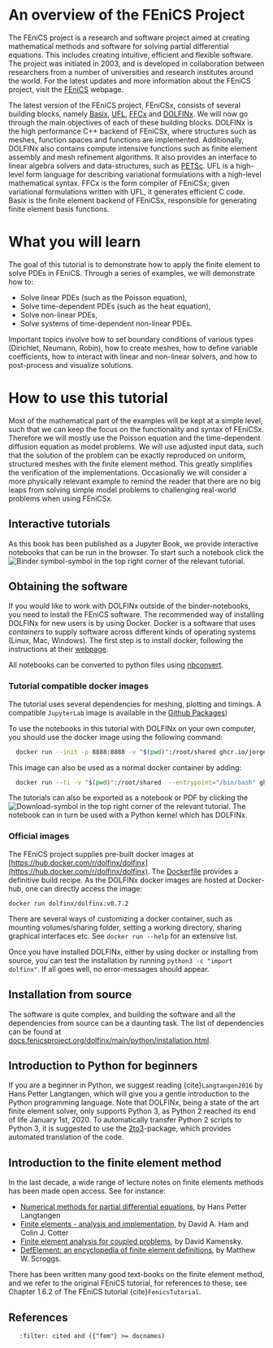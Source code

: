 # An overview of the FEniCS Project

The FEniCS project is a research and software project aimed at creating mathematical methods and software for solving partial differential equations. This includes creating intuitive, efficient and flexible software. The project was initiated in 2003, and is developed in collaboration between researchers from a number of universities and research institutes around the world. For the latest updates and more information about the FEniCS project, visit the [FEniCS](https://fenicsproject.org) webpage.

The latest version of the FEniCS project, FEniCSx, consists of several building blocks, namely [Basix](https://github.com/FEniCS/basix/), [UFL](https://github.com/FEniCS/ufl), [FFCx](https://github.com/FEniCS/ffcx) and [DOLFINx](https://github.com/FEniCS/dolfinx). We will now go through the main objectives of each of these building blocks. DOLFINx is the high performance C++ backend of FEniCSx, where structures such as meshes, function spaces and functions are implemented.
Additionally, DOLFINx also contains compute intensive functions such as finite element assembly and mesh refinement algorithms. It also provides an interface to linear algebra solvers and data-structures, such as [PETSc](https://www.mcs.anl.gov/petsc/). UFL is a high-level form language for describing variational formulations with a high-level mathematical syntax. FFCx is the form compiler of FEniCSx; given variational formulations written with UFL, it generates efficient C code. Basix is the finite element backend of FEniCSx, responsible for generating finite element basis functions.

# What you will learn

The goal of this tutorial is to demonstrate how to apply the finite element to solve PDEs in FEniCS. Through a series of examples, we will demonstrate how to:

- Solve linear PDEs (such as the Poisson equation),
- Solve time-dependent PDEs (such as the heat equation),
- Solve non-linear PDEs,
- Solve systems of time-dependent non-linear PDEs.

Important topics involve how to set boundary conditions of various types (Dirichlet, Neumann, Robin), how to create meshes, how to define variable coefficients, how to interact with linear and non-linear solvers, and how to post-process and visualize solutions.

# How to use this tutorial

Most of the mathematical part of the examples will be kept at a simple level, such that we can keep the focus on the functionality and syntax of FEniCSx. Therefore we will mostly use the Poisson equation and the time-dependent diffusion equation as model problems. We will use adjusted input data, such that the solution of the problem can be exactly reproduced on uniform, structured meshes with the finite element method. This greatly simplifies the verification of the implementations.
Occasionally we will consider a more physically relevant example to remind the reader that there are no big leaps from solving simple model problems to challenging real-world problems when using FEniCSx.

## Interactive tutorials

As this book has been published as a Jupyter Book, we provide interactive notebooks that can be run in the browser. To start such a notebook click the ![Binder symbol](binder.png)-symbol in the top right corner of the relevant tutorial.

## Obtaining the software

If you would like to work with DOLFINx outside of the binder-notebooks, you need to install the FEniCS software.
The recommended way of installing DOLFINx for new users is by using Docker.
Docker is a software that uses _containers_ to supply software across different kinds of operating systems (Linux, Mac, Windows). The first step is to install docker, following the instructions at their [webpage](https://docs.docker.com/get-started/).

All notebooks can be converted to python files using [nbconvert](https://nbconvert.readthedocs.io/en/latest/).

### Tutorial compatible docker images

The tutorial uses several dependencies for meshing, plotting and timings. A compatible `JupyterLab` image is available in the [Github Packages](https://github.com/jorgensd/dolfinx-tutorial/pkgs/container/dolfinx-tutorial))

To use the notebooks in this tutorial with DOLFINx on your own computer, you should use the docker image using the following command:

```bash
  docker run --init -p 8888:8888 -v "$(pwd)":/root/shared ghcr.io/jorgensd/dolfinx-tutorial:v0.7.2
```

This image can also be used as a normal docker container by adding:

```bash
  docker run --ti -v "$(pwd)":/root/shared  --entrypoint="/bin/bash" ghcr.io/jorgensd/dolfinx-tutorial:v0.7.2
```

The tutorials can also be exported as a notebook or PDF by clicking the ![Download](save.png)-symbol in the top right corner of the relevant tutorial. The notebook can in turn be used with a Python kernel which has DOLFINx.

### Official images

The FEniCS project supplies pre-built docker images at [https://hub.docker.com/r/dolfinx/dolfinx](https://hub.docker.com/r/dolfinx/dolfinx).
The [Dockerfile](https://github.com/FEniCS/dolfinx/blob/main/docker/Dockerfile)
provides a definitive build recipe. As the DOLFINx docker images are hosted at Docker-hub, one can directly access the image:

```
docker run dolfinx/dolfinx:v0.7.2
```

There are several ways of customizing a docker container, such as mounting volumes/sharing folder, setting a working directory, sharing graphical interfaces etc. See `docker run --help` for an extensive list.

Once you have installed DOLFINx, either by using docker or installing from source, you can test the installation by running `python3 -c "import dolfinx"`. If all goes well, no error-messages should appear.

## Installation from source

The software is quite complex, and building the software and all the dependencies from source can be a daunting task. The list of dependencies can be found at [docs.fenicsproject.org/dolfinx/main/python/installation.html](https://docs.fenicsproject.org/dolfinx/main/python/installation.html).

## Introduction to Python for beginners

If you are a beginner in Python, we suggest reading {cite}`Langtangen2016` by Hans Petter Langtangen, which will give you a gentle introduction to the Python programming language. Note that DOLFINx, being a state of the art finite element solver, only supports Python 3, as Python 2 reached its end of life January 1st, 2020. To automatically transfer Python 2 scripts to Python 3, it is suggested to use the [2to3](https://docs.python.org/3/library/2to3.html)-package, which provides automated translation of the code.

## Introduction to the finite element method

In the last decade, a wide range of lecture notes on finite elements methods has been made open access. See for instance:

- [Numerical methods for partial differential equations](http://hplgit.github.io/num-methods-for-PDEs/doc/web/index.html), by Hans Petter Langtangen
- [Finite elements - analysis and implementation](https://finite-element.github.io/), by David A. Ham and Colin J. Cotter
- [Finite element analysis for coupled problems](https://david-kamensky.eng.ucsd.edu/teaching/mae-207-fea-for-coupled-problems), by David Kamensky.
- [DefElement: an encyclopedia of finite element definitions](https://defelement.com/), by Matthew W. Scroggs.

There has been written many good text-books on the finite element method, and we refer to the original FEniCS tutorial, for references to these, see Chapter 1.6.2 of The FEniCS tutorial {cite}`FenicsTutorial`.

## References

```{bibliography}
   :filter: cited and ({"fem"} >= docnames)
```
